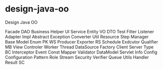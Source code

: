 # design-java-oo
Design Java OO


Facade
DAO
Business
Helper
UI
Service
Entity
VO
DTO
Test
Filter
Listener
Adapter
Impl
Abstract
Exception
Converter
Util
Resource
Step
Manager
Base
Model
Enum
PK
WS
Producer
Exporter
RS
Schedule
Exdcutor
Qualifier
MB
View
Controler
Worker
Thread
DataSource
Factory
Client
Server
Type
BC
Interceptor
Event
Const
Mapper
Validator
DataModel
Servlet
Info
Config
Configuration
Pattern
Role
Stream
Security
Verifier
Queue
Utils
Handler
Result
SC
